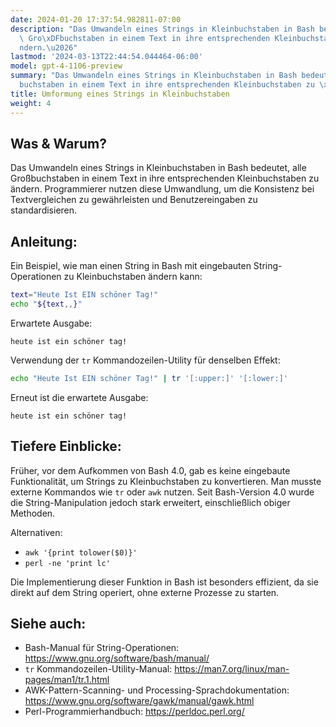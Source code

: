 ```yaml
---
date: 2024-01-20 17:37:54.982811-07:00
description: "Das Umwandeln eines Strings in Kleinbuchstaben in Bash bedeutet, alle\
  \ Gro\xDFbuchstaben in einem Text in ihre entsprechenden Kleinbuchstaben zu \xE4\
  ndern.\u2026"
lastmod: '2024-03-13T22:44:54.044464-06:00'
model: gpt-4-1106-preview
summary: "Das Umwandeln eines Strings in Kleinbuchstaben in Bash bedeutet, alle Gro\xDF\
  buchstaben in einem Text in ihre entsprechenden Kleinbuchstaben zu \xE4ndern.\u2026"
title: Umformung eines Strings in Kleinbuchstaben
weight: 4
---
```


## Was & Warum?

Das Umwandeln eines Strings in Kleinbuchstaben in Bash bedeutet, alle Großbuchstaben in einem Text in ihre entsprechenden Kleinbuchstaben zu ändern. Programmierer nutzen diese Umwandlung, um die Konsistenz bei Textvergleichen zu gewährleisten und Benutzereingaben zu standardisieren.

## Anleitung:

Ein Beispiel, wie man einen String in Bash mit eingebauten String-Operationen zu Kleinbuchstaben ändern kann:

```Bash
text="Heute Ist EIN schöner Tag!"
echo "${text,,}"
```

Erwartete Ausgabe:

```
heute ist ein schöner tag!
```

Verwendung der `tr` Kommandozeilen-Utility für denselben Effekt:

```Bash
echo "Heute Ist EIN schöner Tag!" | tr '[:upper:]' '[:lower:]'
```

Erneut ist die erwartete Ausgabe:

```
heute ist ein schöner tag!
```

## Tiefere Einblicke:

Früher, vor dem Aufkommen von Bash 4.0, gab es keine eingebaute Funktionalität, um Strings zu Kleinbuchstaben zu konvertieren. Man musste externe Kommandos wie `tr` oder `awk` nutzen. Seit Bash-Version 4.0 wurde die String-Manipulation jedoch stark erweitert, einschließlich obiger Methoden.

Alternativen:

- `awk '{print tolower($0)}'`
- `perl -ne 'print lc'`

Die Implementierung dieser Funktion in Bash ist besonders effizient, da sie direkt auf dem String operiert, ohne externe Prozesse zu starten.

## Siehe auch:

- Bash-Manual für String-Operationen: https://www.gnu.org/software/bash/manual/
- `tr` Kommandozeilen-Utility-Manual: https://man7.org/linux/man-pages/man1/tr.1.html
- AWK-Pattern-Scanning- und Processing-Sprachdokumentation: https://www.gnu.org/software/gawk/manual/gawk.html
- Perl-Programmierhandbuch: https://perldoc.perl.org/
